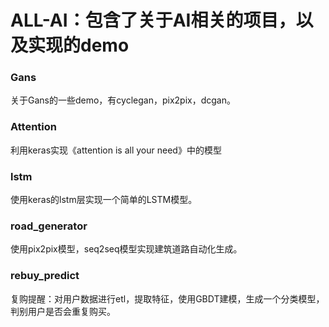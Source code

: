# ALL-AI：包含了关于AI相关的项目，以及实现的demo
### Gans
关于Gans的一些demo，有cyclegan，pix2pix，dcgan。
### Attention
利用keras实现《attention is all your need》中的模型
### lstm
使用keras的lstm层实现一个简单的LSTM模型。
### road_generator
使用pix2pix模型，seq2seq模型实现建筑道路自动化生成。
### rebuy_predict
复购提醒：对用户数据进行etl，提取特征，使用GBDT建模，生成一个分类模型，判别用户是否会重复购买。
